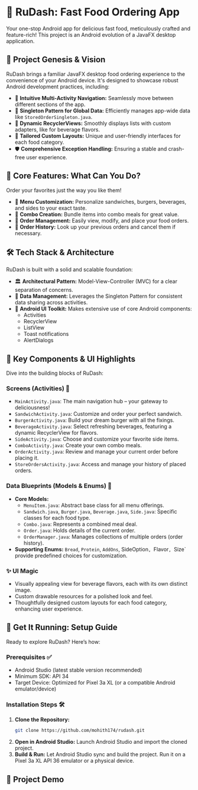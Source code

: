 # 🍔 RuDash: Fast Food Ordering App 

Your one-stop Android app for delicious fast food, meticulously crafted and feature-rich! This project is an Android evolution of a JavaFX desktop application.

## 🚀 Project Genesis & Vision

RuDash brings a familiar JavaFX desktop food ordering experience to the convenience of your Android device. It's designed to showcase robust Android development practices, including:

*   📱 **Intuitive Multi-Activity Navigation:** Seamlessly move between different sections of the app.
*   🧩 **Singleton Pattern for Global Data:** Efficiently manages app-wide data like `StoredOrderSingleton.java`.
*   📜 **Dynamic RecyclerViews:** Smoothly displays lists with custom adapters, like for beverage flavors.
*   🎨 **Tailored Custom Layouts:** Unique and user-friendly interfaces for each food category.
*   🛡️ **Comprehensive Exception Handling:** Ensuring a stable and crash-free user experience.

## 🌟 Core Features: What Can You Do?

Order your favorites just the way you like them!

*   🥪 **Menu Customization:** Personalize sandwiches, burgers, beverages, and sides to your exact taste.
*   🥤 **Combo Creation:** Bundle items into combo meals for great value.
*   🛒 **Order Management:** Easily view, modify, and place your food orders.
*   📜 **Order History:** Look up your previous orders and cancel them if necessary.

## 🛠️ Tech Stack & Architecture

RuDash is built with a solid and scalable foundation:

*   🏛️ **Architectural Pattern:** Model-View-Controller (MVC) for a clear separation of concerns.
*   💾 **Data Management:** Leverages the Singleton Pattern for consistent data sharing across activities.
*   📱 **Android UI Toolkit:** Makes extensive use of core Android components:
    *   Activities
    *   RecyclerView
    *   ListView
    *   Toast notifications
    *   AlertDialogs

## 🧩 Key Components & UI Highlights

Dive into the building blocks of RuDash:

### Screens (Activities) 📱
*   `MainActivity.java`: The main navigation hub – your gateway to deliciousness!
*   `SandwichActivity.java`: Customize and order your perfect sandwich.
*   `BurgerActivity.java`: Build your dream burger with all the fixings.
*   `BeverageActivity.java`: Select refreshing beverages, featuring a dynamic RecyclerView for flavors.
*   `SideActivity.java`: Choose and customize your favorite side items.
*   `ComboActivity.java`: Create your own combo meals.
*   `OrderActivity.java`: Review and manage your current order before placing it.
*   `StoreOrdersActivity.java`: Access and manage your history of placed orders.

### Data Blueprints (Models & Enums) 🧱
*   **Core Models:**
    *   `MenuItem.java`: Abstract base class for all menu offerings.
    *   `Sandwich.java`, `Burger.java`, `Beverage.java`, `Side.java`: Specific classes for each food type.
    *   `Combo.java`: Represents a combined meal deal.
    *   `Order.java`: Holds details of the current order.
    *   `OrderManager.java`: Manages collections of multiple orders (order history).
*   **Supporting Enums:** `Bread`, `Protein`, `AddOns`, SideOption`, `Flavor`, `Size` provide predefined choices for customization.

### ✨ UI Magic
*   Visually appealing view for beverage flavors, each with its own distinct image.
*   Custom drawable resources for a polished look and feel.
*   Thoughtfully designed custom layouts for each food category, enhancing user experience.

## 🚀 Get It Running: Setup Guide

Ready to explore RuDash? Here’s how:

### Prerequisites ✅
*   Android Studio (latest stable version recommended)
*   Minimum SDK: API 34
*   Target Device: Optimized for Pixel 3a XL (or a compatible Android emulator/device)

### Installation Steps 🛠️
1.  **Clone the Repository:**
    ```sh
    git clone https://github.com/mohith174/rudash.git 
    ```
2.  **Open in Android Studio:** Launch Android Studio and import the cloned project.
3.  **Build & Run:** Let Android Studio sync and build the project. Run it on a Pixel 3a XL API 36 emulator or a physical device.

## 📂 Project Demo


